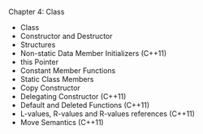 Chapter 4: Class

- Class
- Constructor and Destructor
- Structures
- Non-static Data Member Initializers (C++11)
- this Pointer
- Constant Member Functions
- Static Class Members
- Copy Constructor
- Delegating Constructor (C++11)
- Default and Deleted Functions (C++11)
- L-values, R-values and R-values references (C++11)
- Move Semantics (C++11)
